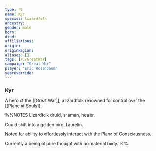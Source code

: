 ```yaml
---
type: PC
name: Kyr
species: lizardfolk
ancestry: 
gender: male
born: 
died: 
affiliations: 
origin:
originRegion:
aliases: []
tags: [PC/GreatWar]
campaign: "Great War"
player: "Eric Rosenbaum"
yearOverride: 
---
```

### Kyr

A hero of the [[Great War]], a lizardfolk renowned for control over the [[Plane of Souls]].

%%NOTES
Lizardfolk druid, shaman, healer.

Could shift into a golden bird, Laurelin.

Noted for ability to effortlessly interact with the Plane of Consciousness.

Currently a being of pure thought with no material body.
%%